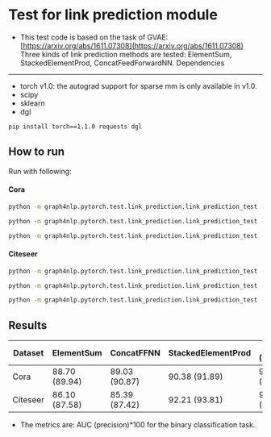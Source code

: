Test for link prediction module
============

- This test code is based on the task of GVAE: [https://arxiv.org/abs/1611.07308](https://arxiv.org/abs/1611.07308)
Three kinds of link prediction methods are tested: ElementSum, StackedElementProd, ConcatFeedForwardNN.
Dependencies
------------
- torch v1.0: the autograd support for sparse mm is only available in v1.0.
- scipy
- sklearn
- dgl

```bash
pip install torch==1.1.0 requests dgl
```

How to run
----------

Run with following:

#### Cora

```bash
python -m graph4nlp.pytorch.test.link_prediction.link_prediction_test --dataset-str=cora --prediction_type elesum
```
```bash
python -m graph4nlp.pytorch.test.link_prediction.link_prediction_test --dataset-str=cora --prediction_type concat_NN
```
```bash
python -m graph4nlp.pytorch.test.link_prediction.link_prediction_test --dataset-str=cora --prediction_type stacked_ele_prod
```

#### Citeseer
```bash
python -m graph4nlp.pytorch.test.link_prediction.link_prediction_test --dataset-str=citeseer --prediction_type elesum
```
```bash
python -m graph4nlp.pytorch.test.link_prediction.link_prediction_test --dataset-str=citeseer --prediction_type concat_NN
```
```bash
python -m graph4nlp.pytorch.test.link_prediction.link_prediction_test --dataset-str=citeseer --prediction_type stacked_ele_prod
```

Results
-------

| Dataset  |  ElementSum  |   ConcatFFNN  | StackedElementProd | Baseline (InnerProd) |
| -------- | -------------| ------------- | ------------------ |----------------------|
| Cora     | 88.70 (89.94)| 89.03 (90.87) |    90.38 (91.89)   |    91.13 (91.53)     |
| Citeseer | 86.10 (87.58)| 85.39 (87.42) |    92.21 (93.81)   |    90.80 (92.00)     |


* The metrics are: AUC (precision)*100 for the binary classification task.
